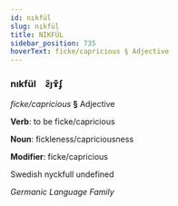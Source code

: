 ```yaml
---
id: nıkfül
slug: nıkfül
title: NIKFÜL
sidebar_position: 735
hoverText: ficke/capricious § Adjective
---
```


### nıkfül&emsp;<span kind="abugida">ƨ̑ȷɤ͊ʄ</span>

*ficke/capricious* **§** Adjective

**Verb**: to be ficke/capricious

**Noun**: fickleness/capriciousness

**Modifier**: ficke/capricious

Swedish nyckfull undefined

*Germanic Language Family*